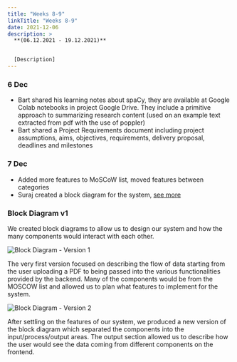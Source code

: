```yaml
---
title: "Weeks 8-9"
linkTitle: "Weeks 8-9"
date: 2021-12-06
description: >
  **(06.12.2021 - 19.12.2021)**


  [Description]
---
```


### 6 Dec
* Bart shared his learning notes about spaCy, they are available at Google Colab notebooks in project Google Drive. They include a primitive approach to summarizing research content (used on an example text extracted from pdf with the use of poppler)
* Bart shared a Project Requirements document including project assumptions, aims, objectives, requirements, delivery proposal, deadlines and milestones

### 7 Dec
* Added more features to MoSCoW list, moved features between categories
* Suraj created a block diagram for the system, [see more](#block-diagram-v1)

### Block Diagram v1

We created block diagrams to allow us to design our system and how the many components would interact with each other.

![Block Diagram - Version 1](/2021/group6/images/block_diagram_v1.png "Block Diagram - Version 1")

The very first version focused on describing the flow of data starting from the user uploading a PDF to being passed into the various functionalities provided by the backend. Many of the components would be from the MOSCOW list and allowed us to plan what features to implement for the system.

![Block Diagram - Version 2](/2021/group6/images/block_diagram_v2.png "Block Diagram - Version 2")

After settling on the features of our system, we produced a new version of the block diagram which separated the components into the input/process/output areas. The output section allowed us to describe how the user would see the data coming from different components on the frontend.